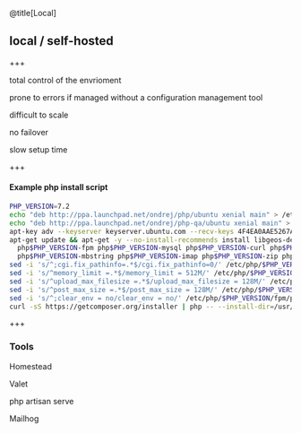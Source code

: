 @title[Local]
## local / self-hosted
+++
<p class="fragment text-left text-07">total control of the envrioment</p>
<p class="fragment text-left text-07">prone to errors if managed without a configuration management tool</p>
<p class="fragment text-left text-07">difficult to scale</p>
<p class="fragment text-left text-07">no failover</p>
<p class="fragment text-left text-07">slow setup time</p>

+++
#### Example php install script
```bash
PHP_VERSION=7.2
echo "deb http://ppa.launchpad.net/ondrej/php/ubuntu xenial main" > /etc/apt/sources.list.d/ondrej-php.list && \
echo "deb http://ppa.launchpad.net/ondrej/php-qa/ubuntu xenial main" > /etc/apt/sources.list.d/ondrej-php-qa.list && \
apt-key adv --keyserver keyserver.ubuntu.com --recv-keys 4F4EA0AAE5267A6C && \
apt-get update && apt-get -y --no-install-recommends install libgeos-dev \
  php$PHP_VERSION-fpm php$PHP_VERSION-mysql php$PHP_VERSION-curl php$PHP_VERSION-gd \
  php$PHP_VERSION-mbstring php$PHP_VERSION-imap php$PHP_VERSION-zip php$PHP_VERSION-xml
sed -i 's/^;cgi.fix_pathinfo=.*$/cgi.fix_pathinfo=0/' /etc/php/$PHP_VERSION/fpm/php.ini
sed -i 's/^memory_limit =.*$/memory_limit = 512M/' /etc/php/$PHP_VERSION/fpm/php.ini
sed -i 's/^upload_max_filesize =.*$/upload_max_filesize = 128M/' /etc/php/$PHP_VERSION/fpm/php.ini
sed -i 's/^post_max_size =.*$/post_max_size = 128M/' /etc/php/$PHP_VERSION/fpm/php.ini
sed -i 's/^;clear_env = no/clear_env = no/' /etc/php/$PHP_VERSION/fpm/pool.d/www.conf
curl -sS https://getcomposer.org/installer | php -- --install-dir=/usr/local/bin --filename=composer
```

+++
### Tools
<p class="fragment text-left text-07">Homestead</p>
<p class="fragment text-left text-07">Valet</p>
<p class="fragment text-left text-07">php artisan serve</p>
<p class="fragment text-left text-07">Mailhog</p>

